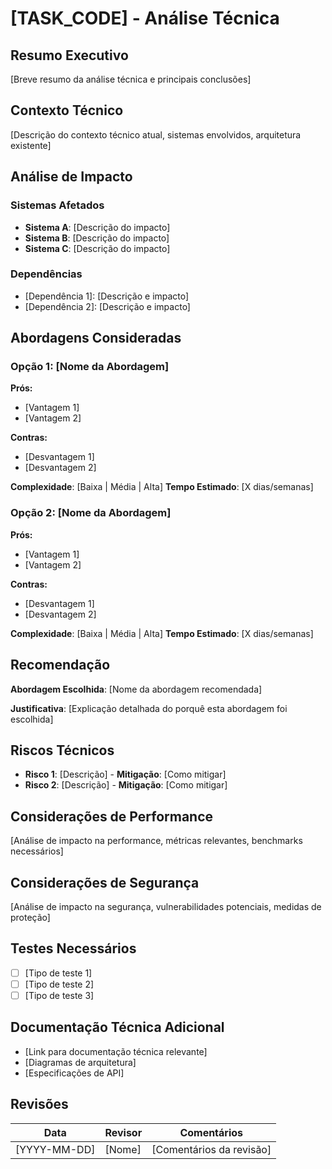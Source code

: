# [TASK_CODE] - Análise Técnica

## Resumo Executivo
[Breve resumo da análise técnica e principais conclusões]

## Contexto Técnico
[Descrição do contexto técnico atual, sistemas envolvidos, arquitetura existente]

## Análise de Impacto
### Sistemas Afetados
- **Sistema A**: [Descrição do impacto]
- **Sistema B**: [Descrição do impacto]
- **Sistema C**: [Descrição do impacto]

### Dependências
- [Dependência 1]: [Descrição e impacto]
- [Dependência 2]: [Descrição e impacto]

## Abordagens Consideradas
### Opção 1: [Nome da Abordagem]
**Prós:**
- [Vantagem 1]
- [Vantagem 2]

**Contras:**
- [Desvantagem 1]
- [Desvantagem 2]

**Complexidade**: [Baixa | Média | Alta]
**Tempo Estimado**: [X dias/semanas]

### Opção 2: [Nome da Abordagem]
**Prós:**
- [Vantagem 1]
- [Vantagem 2]

**Contras:**
- [Desvantagem 1]
- [Desvantagem 2]

**Complexidade**: [Baixa | Média | Alta]
**Tempo Estimado**: [X dias/semanas]

## Recomendação
**Abordagem Escolhida**: [Nome da abordagem recomendada]

**Justificativa**: [Explicação detalhada do porquê esta abordagem foi escolhida]

## Riscos Técnicos
- **Risco 1**: [Descrição] - **Mitigação**: [Como mitigar]
- **Risco 2**: [Descrição] - **Mitigação**: [Como mitigar]

## Considerações de Performance
[Análise de impacto na performance, métricas relevantes, benchmarks necessários]

## Considerações de Segurança
[Análise de impacto na segurança, vulnerabilidades potenciais, medidas de proteção]

## Testes Necessários
- [ ] [Tipo de teste 1]
- [ ] [Tipo de teste 2]
- [ ] [Tipo de teste 3]

## Documentação Técnica Adicional
- [Link para documentação técnica relevante]
- [Diagramas de arquitetura]
- [Especificações de API]

## Revisões
| Data | Revisor | Comentários |
|------|---------|-------------|
| [YYYY-MM-DD] | [Nome] | [Comentários da revisão] |
